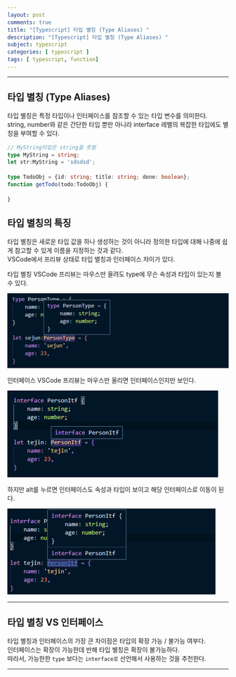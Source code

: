 ```yaml
---
layout: post
comments: true
title: "[Typescript] 타입 별칭 (Type Aliases) "
description: "[Typescript] 타입 별칭 (Type Aliases) "
subject: typescript
categories: [ typescript ]
tags: [ typescript, function]
---
```


<hr>

## 타입 별칭 (Type Aliases)

타입 별칭은 특정 타입이나 인터페이스를 참조할 수 있는 타입 변수를 의미한다.  
string, number와 같은 간단한 타입 뿐만 아니라 interface 레벨의 복잡한 타입에도 별칭을 부여할 수 있다.  

```typescript
// MyString타입은 string을 뜻함 
type MyString = string;
let str:MyString = 'sdsdsd';

type TodoObj = {id: string; title: string; done: boolean};
function getTodo(todo:TodoObj) {
    
}
```

## 타입 별칭의 특징

타입 별칭은 새로운 타입 값을 하나 생성하는 것이 아니라 정의한 타입에 대해 나중에 쉽게 참고할 수 있게 이름을 지정하는 것과 같다.  
VSCode에서 프리뷰 상태로 타입 별칭과 인터페이스 차이가 있다.

타입 별칭 VSCode 프리뷰는 마우스만 올려도 type에 무슨 속성과 타입이 있는지 볼 수 있다.

![타입 별칭 VSCode 프리뷰](/assets/img/typescript/ts-type-aliases3.png "타입 별칭 VSCode 프리뷰")


인터페이스 VSCode 프리뷰는 마우스만 올리면 인터페이스인지만 보인다.

![interface VSCode 프리뷰1](/assets/img/typescript/ts-type-aliases1.png "interface VSCode 프리뷰1")

하지만 alt를 누르면 인터페이스도 속성과 타입이 보이고 해당 인터페이스로 이동이 된다.

![interface VSCode 프리뷰2](/assets/img/typescript/ts-type-aliases2.png "interface VSCode 프리뷰2")

<hr>

## 타입 별칭 VS 인터페이스

타입 별칭과 인터페이스의 가장 큰 차이점은 타입의 확장 가능 / 불가능 여부다.  
인터페이스는 확장이 가능한데 반해 타입 별칭은 확장이 불가능하다.  
따라서, 가능한한 `type` 보다는 `interface로` 선언해서 사용하는 것을 추천한다.

<hr>
